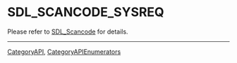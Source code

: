 # SDL_SCANCODE_SYSREQ

Please refer to [SDL_Scancode](SDL_Scancode) for details.

----
[CategoryAPI](CategoryAPI), [CategoryAPIEnumerators](CategoryAPIEnumerators)

